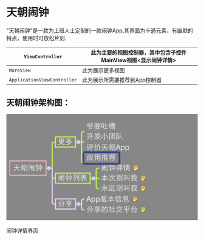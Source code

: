 # 天朝闹钟

"天朝闹钟"是一款为上班人士定制的一款闹钟App,其界面为卡通元素，有幽默的特点，使用时可放松片刻.


| ```ViewController``` | 此为主要的视图控制器，其中包含子控件MainView视图<显示闹钟详情> |
| -- | -- |
| ```MoreView``` | 此为展示更多视图 |
| ```ApplicationViewController``` | 此为展示所需要推荐到App控制器 |



## 天朝闹钟架构图：

![天朝闹钟](天朝闹钟2.png)


闹钟详情界面

